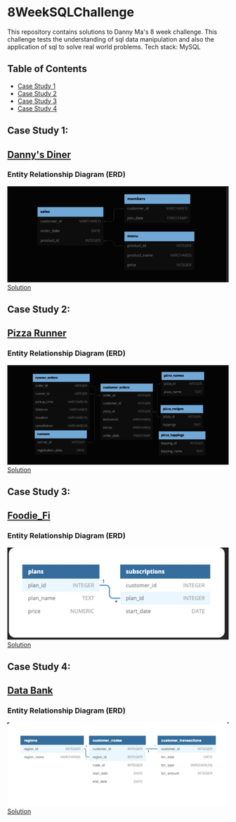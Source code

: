 # 8WeekSQLChallenge
This repository contains solutions to Danny Ma's 8 week challenge. This challenge tests the understanding of sql data manipulation and also the application of sql to solve real world problems.
Tech stack: MySQL

## Table of Contents 

- [Case Study 1](#case-study-1)
- [Case Study 2](#case-study-2)
- [Case Study 3](#case-study-3)
- [Case Study 4](#case-study-4)

## Case Study 1:
## [Danny's Diner](https://8weeksqlchallenge.com/case-study-1/)
### Entity Relationship Diagram (ERD)
![ERD Danny's Diner](Images/ERD's/danny's_diner_ERD.jpg)
<br>
[Solution](https://github.com/OmarCypha700/8WeekSQLChallenge/blob/main/WEEK%201%3A%20Danny's%20Diner.md)

## Case Study 2:
## [Pizza Runner](https://8weeksqlchallenge.com/case-study-2/)
### Entity Relationship Diagram (ERD)
![ERD Pizza Runner](Images/ERD's/pizza_runner_ERD.jpg)
<br>
[Solution](https://github.com/OmarCypha700/8WeekSQLChallenge/blob/main/Week%202%3A%20Pizza%20Runner.md)

## Case Study 3:
## [Foodie_Fi](https://8weeksqlchallenge.com/case-study-3/)
### Entity Relationship Diagram (ERD)
![ERD Foodie_Fi](Images/ERD's/foodie_fi_ERD.jpg)
<br>
[Solution](https://github.com/OmarCypha700/8WeekSQLChallenge/blob/main/WEEK%203%3A%20Foodie_FI.md)

## Case Study 4:
## [Data Bank](https://8weeksqlchallenge.com/case-study-4/)
### Entity Relationship Diagram (ERD)
![ERD Data Bank](Images/ERD's/data_bank_ERD.jpg)
<br>
[Solution](https://github.com/OmarCypha700/8WeekSQLChallenge/blob/main/WEEK%204%3A%20Data%20Bank.md)

